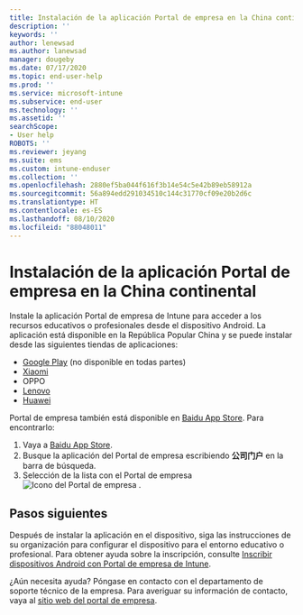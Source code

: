 ```yaml
---
title: Instalación de la aplicación Portal de empresa en la China continental | Microsoft Docs
description: ''
keywords: ''
author: lenewsad
ms.author: lanewsad
manager: dougeby
ms.date: 07/17/2020
ms.topic: end-user-help
ms.prod: ''
ms.service: microsoft-intune
ms.subservice: end-user
ms.technology: ''
ms.assetid: ''
searchScope:
- User help
ROBOTS: ''
ms.reviewer: jeyang
ms.suite: ems
ms.custom: intune-enduser
ms.collection: ''
ms.openlocfilehash: 2880ef5ba044f616f3b14e54c5e42b89eb58912a
ms.sourcegitcommit: 56a894edd291034510c144c31770cf09e20b2d6c
ms.translationtype: HT
ms.contentlocale: es-ES
ms.lasthandoff: 08/10/2020
ms.locfileid: "88048011"
---
```

# <a name="install-company-portal-app-in-peoples-republic-of-china"></a>Instalación de la aplicación Portal de empresa en la China continental

Instale la aplicación Portal de empresa de Intune para acceder a los recursos educativos o profesionales desde el dispositivo Android. La aplicación está disponible en la República Popular China y se puede instalar desde las siguientes tiendas de aplicaciones: 

* [Google Play](https://go.microsoft.com/fwlink/?linkid=871947) (no disponible en todas partes)
* [Xiaomi](https://go.microsoft.com/fwlink/?linkid=836947) 
* OPPO
* [Lenovo](https://go.microsoft.com/fwlink/?linkid=2125082)
* [Huawei](https://go.microsoft.com/fwlink/?linkid=836948)


Portal de empresa también está disponible en [Baidu App Store](https://go.microsoft.com/fwlink/?linkid=2133565). Para encontrarlo:  
 
   1. Vaya a [Baidu App Store](https://go.microsoft.com/fwlink/?linkid=2133565).  
   2. Busque la aplicación del Portal de empresa escribiendo  **公司门户** en la barra de búsqueda.  
   3. Selección de la lista con el Portal de empresa ![Icono del Portal de empresa](./media/company-portal-logo-small-2006.png) .  


## <a name="next-steps"></a>Pasos siguientes  
Después de instalar la aplicación en el dispositivo, siga las instrucciones de su organización para configurar el dispositivo para el entorno educativo o profesional. Para obtener ayuda sobre la inscripción, consulte [Inscribir dispositivos Android con Portal de empresa de Intune](enroll-device-android-company-portal.md). 


¿Aún necesita ayuda? Póngase en contacto con el departamento de soporte técnico de la empresa. Para averiguar su información de contacto, vaya al [sitio web del portal de empresa](https://go.microsoft.com/fwlink/?linkid=2010980).

